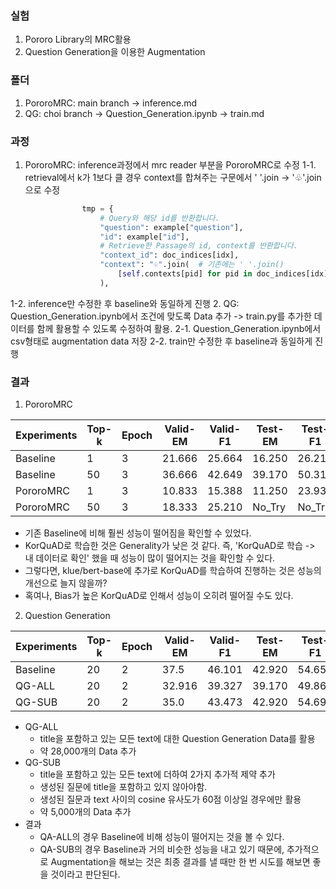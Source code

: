 ### 실험
1. Pororo Library의 MRC활용
2. Question Generation을 이용한 Augmentation

### 폴더
1. PororoMRC: main branch -> inference.md
2. QG: choi branch -> Question_Generation.ipynb -> train.md

### 과정
1. PororoMRC: inference과정에서 mrc reader 부분을 PororoMRC로 수정
  1-1. retrieval에서 k가 1보다 클 경우 context를 합쳐주는 구문에서 ' '.join -> '♧'.join으로 수정
```python
                tmp = {
                    # Query와 해당 id를 반환합니다.
                    "question": example["question"],
                    "id": example["id"],
                    # Retrieve한 Passage의 id, context를 반환합니다.
                    "context_id": doc_indices[idx],
                    "context": "♧".join(  # 기존에는 ' '.join()
                        [self.contexts[pid] for pid in doc_indices[idx]]
                    ),
```
  1-2. inference만 수정한 후 baseline와 동일하게 진행
2. QG: Question_Generation.ipynb에서 조건에 맞도록 Data 추가 -> train.py를 추가한 데이터를 함께 활용할 수 있도록 수정하여 활용.
  2-1. Question_Generation.ipynb에서 csv형태로 augmentation data 저장
  2-2. train만 수정한 후 baseline과 동일하게 진행
  
### 결과
1. PororoMRC

|Experiments|Top-k|Epoch|Valid-EM|Valid-F1|Test-EM|Test-F1|
|---|---|---|---|---|---|---|
|Baseline|1|3|21.666|25.664|16.250|26.210|
|Baseline|50|3|36.666|42.649|39.170|50.310|
|PororoMRC|1|3|10.833|15.388|11.250|23.930|
|PororoMRC|50|3|18.333|25.210|No_Try|No_Try|

- 기존 Baseline에 비해 훨씬 성능이 떨어짐을 확인할 수 있었다.
- KorQuAD로 학습한 것은 Generality가 낮은 것 같다. 즉, 'KorQuAD로 학습 -> 내 데이터로 확인' 했을 때 성능이 많이 떨어지는 것을 확인할 수 있다.
- 그렇다면, klue/bert-base에 추가로 KorQuAD를 학습하여 진행하는 것은 성능의 개선으로 늘지 않을까?
- 혹여나, Bias가 높은 KorQuAD로 인해서 성능이 오히려 떨어질 수도 있다.

2. Question Generation

|Experiments|Top-k|Epoch|Valid-EM|Valid-F1|Test-EM|Test-F1|
|---|---|---|---|---|---|---|
|Baseline|20|2|37.5|46.101|42.920|54.653|
|QG-ALL|20|2|32.916|39.327|39.170|49.860|
|QG-SUB|20|2|35.0|43.473|42.920|54.690|

- QG-ALL
  - title을 포함하고 있는 모든 text에 대한 Question Generation Data를 활용
  - 약 28,000개의 Data 추가
- QG-SUB
  - title을 포함하고 있는 모든 text에 더하여 2가지 추가적 제약 추가
  - 생성된 질문에 title을 포함하고 있지 않아야함.
  - 생성된 질문과 text 사이의 cosine 유사도가 60점 이상일 경우에만 활용
  - 약 5,000개의 Data 추가  
- 결과
  - QA-ALL의 경우 Baseline에 비해 성능이 떨어지는 것을 볼 수 있다.
  - QA-SUB의 경우 Baseline과 거의 비슷한 성능을 내고 있기 때문에, 추가적으로 Augmentation을 해보는 것은 최종 결과를 낼 때만 한 번 시도를 해보면 좋을 것이라고 판단된다.
   

